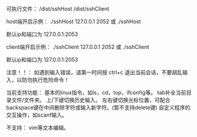 可执行文件：
/dist/sshHost
/dist/sshClient

host端开启示例：
./sshHost 127.0.0.1 2052 或 ./sshHost

默认ip和端口为 127.0.0.1:2053

client端开启示例：
./sshClient 127.0.0.1 2052 或 ./sshClient

默认ip和端口为 127.0.0.1:2053

注意！！：
如遇到输入错误，请第一时间按 ctrl+c 退出当前会话，不要胡乱输入，以防勿执行危险命令！


当前支持功能：
基本的linux指令，如ls，cd，top，ifconfig等。
tab补全当前目录文件/文件夹。
上/下键切换历史输入。
左右键切换光标位置，可配合backspace键在中间删除字符或输入新字符。(暂不支持delete键)
自定义程序的交互操作，如scanf输入。


不支持：
vim等文本编辑。

